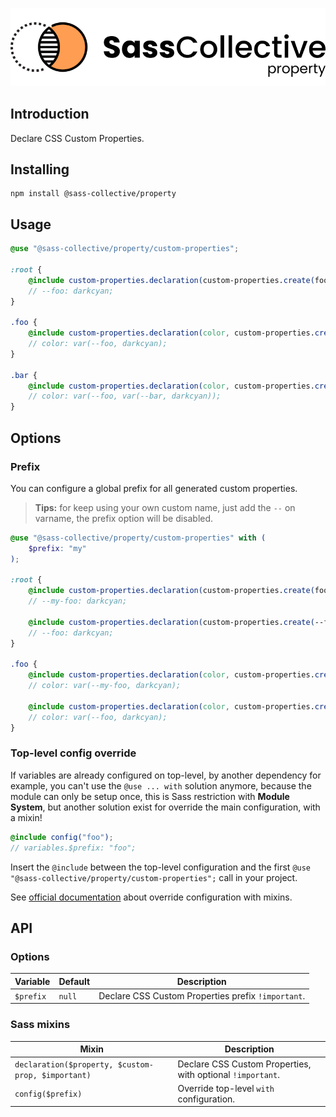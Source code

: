 <div align="center">

![Sass Property](../.github/logo.svg)

</div>

## Introduction

Declare CSS Custom Properties.

## Installing

```shell
npm install @sass-collective/property
```

## Usage

```scss
@use "@sass-collective/property/custom-properties";

:root {
    @include custom-properties.declaration(custom-properties.create(foo, darkcyan));
    // --foo: darkcyan;
}

.foo {
    @include custom-properties.declaration(color, custom-properties.create(foo, darkcyan));
    // color: var(--foo, darkcyan);
}

.bar {
    @include custom-properties.declaration(color, custom-properties.create(foo, custom-properties.create(bar, darkcyan)));
    // color: var(--foo, var(--bar, darkcyan));
}
```

## Options

### Prefix

You can configure a global prefix for all generated custom properties.

> **Tips:** for keep using your own custom name, just add the `--` on varname, the prefix option will be disabled.

```scss
@use "@sass-collective/property/custom-properties" with (
    $prefix: "my"
);

:root {
    @include custom-properties.declaration(custom-properties.create(foo, darkcyan));
    // --my-foo: darkcyan;
    
    @include custom-properties.declaration(custom-properties.create(--foo, darkcyan));
    // --foo: darkcyan;
}

.foo {
    @include custom-properties.declaration(color, custom-properties.create(foo, darkcyan));
    // color: var(--my-foo, darkcyan);
    
    @include custom-properties.declaration(color, custom-properties.create(--foo, darkcyan));
    // color: var(--foo, darkcyan);
}
```

### Top-level config override

If variables are already configured on top-level, by another dependency for example, you can't use the `@use ... with`
solution anymore, because the module can only be setup once, this is Sass restriction with **Module System**, but
another solution exist for override the main configuration, with a mixin!

```scss
@include config("foo");
// variables.$prefix: "foo";
```

Insert the `@include` between the top-level configuration and the
first `@use "@sass-collective/property/custom-properties";` call in your project.

See [official documentation](https://sass-lang.com/documentation/at-rules/use#with-mixins) about override configuration
with mixins.

## API

### Options

| Variable  | Default | Description                                        |
|-----------|---------|----------------------------------------------------|
| `$prefix` | `null`  | Declare CSS Custom Properties prefix `!important`. |

### Sass mixins

| Mixin                                              | Description                                                |
|----------------------------------------------------|------------------------------------------------------------|
| `declaration($property, $custom-prop, $important)` | Declare CSS Custom Properties, with optional `!important`. |
| `config($prefix)`                                  | Override top-level `with` configuration.                   |
